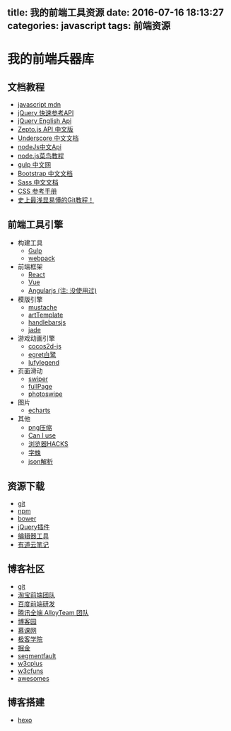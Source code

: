 title: 我的前端工具资源
date: 2016-07-16 18:13:27
categories: javascript
tags: 前端资源
---

# 我的前端兵器库

<!-- more -->

## 文档教程
- [javascript mdn](https://developer.mozilla.org/zh-CN/docs/Web/JavaScript/Guide "javascript")
- [jQuery 快速参考API](http://www.css88.com/jqapi-1.9/ "jquery")
- [jQuery English Api](http://api.jquery.com/ "jQuery")
- [Zepto.js API 中文版](http://www.css88.com/doc/zeptojs/ "Zepto") 
- [Underscore 中文文档](http://www.css88.com/doc/underscore/ "Underscore")
- [nodeJs中文Api](http://nodejs.cn/doc/node/ "node")
- [node.js菜鸟教程](http://www.runoob.com/nodejs/nodejs-tutorial.html "node.js菜鸟教程")
- [gulp 中文网](http://www.gulpjs.com.cn/ "gulp")
- [Bootstrap 中文文档](http://bootstrap.css88.com/ "bootstrap")
- [Sass 中文文档](http://www.css88.com/doc/sass/ "Sass")
- [CSS 参考手册](http://css.doyoe.com/ "css")
- [史上最浅显易懂的Git教程！](http://www.liaoxuefeng.com/wiki/0013739516305929606dd18361248578c67b8067c8c017b000 "git")

## 前端工具引擎
* 构建工具
	- [Gulp](https://github.com/gulpjs/gulp/ "gulp")
	- [webpack](http://webpack.github.io/ "webpack")
* 前端框架
	- [React](https://github.com/reactjs-cn/react-docs "reactjs")
	- [Vue](http://cn.vuejs.org/ "vue.js")
	- [Angularjs (注: 没使用过)](http://www.runoob.com/angularjs/angularjs-tutorial.html "angularjs")
* 模版引擎
	- [mustache](https://github.com/janl/mustache.js "mustache")
	- [artTemplate](https://github.com/aui/artTemplate "artTemplate")
	- [handlebarsjs](http://handlebarsjs.com/ "handlebarsjs")
	- [jade](https://github.com/visionmedia/jade "jade")
* 游戏动画引擎
	- [cocos2d-js](http://www.cocos.com/ "cocos2d-js")
	- [egret白鹭](http://www.egret.com/ "egret")
	- [lufylegend](http://www.lufylegend.com/ "lufylegend")
* 页面滑动
	- [swiper](http://www.swiper.com.cn/ "swiper")
	- [fullPage](http://alvarotrigo.com/fullPage/ "fullPage")
	- [photoswipe](http://photoswipe.com/ "photoswipe")
* 图片
	- [echarts](http://echarts.baidu.com/index.html "echarts")
* 其他
	- [png压缩](http://tinypng.org/ "png压缩")
	- [Can I use](http://caniuse.com/ "can i use")
	- [浏览器HACKS](http://www.css88.com/tool/hack/ "hack")
	- [字蛛](http://font-spider.org/ "字蛛")
	- [json解析](http://www.bejson.com/ "json")


## 资源下载
- [git](https://github.com/ "github")
- [npm](https://www.npmjs.com/ "npm")
- [bower](https://bower.io/ "bower")
- [jQuery插件](http://www.jq22.com/ "jQuery插件")
- [编辑器工具](http://www.w3cfuns.com/tools.php "必备工具")
- [有道云笔记](http://note.youdao.com/ "有道云笔记")

## 博客社区
- [git](https://github.com/ "github")
- [淘宝前端团队](http://taobaofed.org/ "淘宝前端团队")
- [百度前端研发](http://fex.baidu.com/ "百度前端研发")
- [腾讯全端 AlloyTeam 团队](http://www.alloyteam.com/ "腾讯全端 AlloyTeam 团队")
- [博客园](http://www.cnblogs.com/ "博客园")
- [慕课网](http://www.imooc.com/ "慕课")
- [极客学院](http://www.jikexueyuan.com/course/web/ "极客学院")
- [掘金](http://gold.xitu.io/welcome/frontend "掘金")
- [segmentfault](https://segmentfault.com/ "segmentfault")
- [w3cplus](http://www.w3cplus.com/ "w3cplus")
- [w3cfuns](http://www.w3cfuns.com/ "w3cfuns")
- [awesomes](https://www.awesomes.cn/ "awesomes")

## 博客搭建
- [hexo](https://hexo.io/zh-cn/ "hexo")





